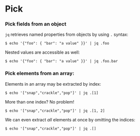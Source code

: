 Pick
========================================

### Pick fields from an object

`jq` retrieves named properties from objects by using `.` syntax:

    $ echo '{"foo": { "bar": "a value" }}' | jq .foo

Nested values are accessible as well:

    $ echo '{"foo": { "bar": "a value" }}' | jq .foo.bar

### Pick elements from an array:

Elements in an array may be extracted by index:

    $ echo '["snap","crackle","pop"]' | jq .[1]

More than one index? No problem!

    $ echo '["snap","crackle","pop"]' | jq .[1, 2]

We can even extract *all* elements at once by omitting the indices:

    $ echo '["snap","crackle","pop"]' | jq .[]

